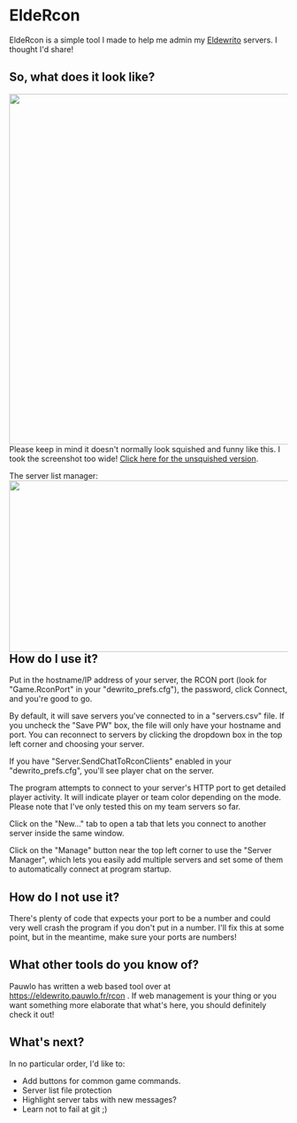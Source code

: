 ﻿# EldeRcon
EldeRcon is a simple tool I made to help me admin my [Eldewrito](https://github.com/ElDewrito/ElDorito/) servers. I thought I'd share!

## So, what does it look like?
<img src="https://i.imgur.com/ZX1JO4W.png" width="1193" height="634" align="left">

Please keep in mind it doesn't normally look squished and funny like this. I took the screenshot too wide! [Click here for the unsquished version](https://i.imgur.com/ZX1JO4W.png).

The server list manager:
<img src="https://i.imgur.com/h8oX4Hy.png" width="611" height="310" align="left">

## How do I use it?
Put in the hostname/IP address of your server, the RCON port (look for "Game.RconPort"  in your "dewrito_prefs.cfg"), the password, click Connect, and you're good to go.

By default, it will save servers you've connected to in a "servers.csv" file. If you uncheck the "Save PW" box, the file will only have your hostname and port. You can reconnect to servers by clicking the dropdown box in the top left corner and choosing your server.

If you have "Server.SendChatToRconClients" enabled in your "dewrito_prefs.cfg", you'll see player chat on the server.

The program attempts to connect to your server's HTTP port to get detailed player activity. It will indicate player or team color depending on the mode. Please note that I've only tested this on my team servers so far.

Click on the "New..." tab to open a tab that lets you connect to another server inside the same window.

Click on the "Manage" button near the top left corner to use the "Server Manager", which lets you easily add multiple servers and set some of them to automatically connect at program startup.

## How do I not use it?
There's plenty of code that expects your port to be a number and could very well crash the program if you don't put in a number. I'll fix this at some point, but in the meantime, make sure your ports are numbers!

## What other tools do you know of?
Pauwlo has written a web based tool over at https://eldewrito.pauwlo.fr/rcon . If web management is your thing or you want something more elaborate that what's here, you should definitely check it out!

## What's next?
In no particular order, I'd like to:
* Add buttons for common game commands. 
* Server list file protection
* Highlight server tabs with new messages?
* Learn not to fail at git ;)
